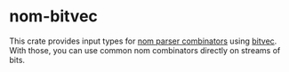 # nom-bitvec

This crate provides input types for [nom parser combinators](https://crates.io/crates/nom)
using [bitvec](https://crates.io/crates/bitvec).
With those, you can use common nom combinators directly on streams of bits.

